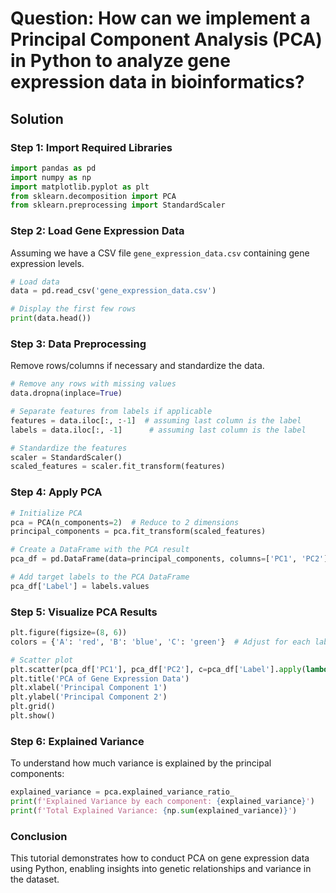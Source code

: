 # Question: How can we implement a Principal Component Analysis (PCA) in Python to analyze gene expression data in bioinformatics?

## Solution

### Step 1: Import Required Libraries

```python
import pandas as pd
import numpy as np
import matplotlib.pyplot as plt
from sklearn.decomposition import PCA
from sklearn.preprocessing import StandardScaler
```

### Step 2: Load Gene Expression Data

Assuming we have a CSV file `gene_expression_data.csv` containing gene expression levels.

```python
# Load data
data = pd.read_csv('gene_expression_data.csv')

# Display the first few rows
print(data.head())
```

### Step 3: Data Preprocessing

Remove rows/columns if necessary and standardize the data.

```python
# Remove any rows with missing values
data.dropna(inplace=True)

# Separate features from labels if applicable
features = data.iloc[:, :-1]  # assuming last column is the label
labels = data.iloc[:, -1]      # assuming last column is the label

# Standardize the features
scaler = StandardScaler()
scaled_features = scaler.fit_transform(features)
```

### Step 4: Apply PCA

```python
# Initialize PCA
pca = PCA(n_components=2)  # Reduce to 2 dimensions
principal_components = pca.fit_transform(scaled_features)

# Create a DataFrame with the PCA result
pca_df = pd.DataFrame(data=principal_components, columns=['PC1', 'PC2'])

# Add target labels to the PCA DataFrame
pca_df['Label'] = labels.values
```

### Step 5: Visualize PCA Results

```python
plt.figure(figsize=(8, 6))
colors = {'A': 'red', 'B': 'blue', 'C': 'green'}  # Adjust for each label

# Scatter plot
plt.scatter(pca_df['PC1'], pca_df['PC2'], c=pca_df['Label'].apply(lambda x: colors[x]), alpha=0.5)
plt.title('PCA of Gene Expression Data')
plt.xlabel('Principal Component 1')
plt.ylabel('Principal Component 2')
plt.grid()
plt.show()
```

### Step 6: Explained Variance

To understand how much variance is explained by the principal components:

```python
explained_variance = pca.explained_variance_ratio_
print(f'Explained Variance by each component: {explained_variance}')
print(f'Total Explained Variance: {np.sum(explained_variance)}')
```

### Conclusion

This tutorial demonstrates how to conduct PCA on gene expression data using Python, enabling insights into genetic relationships and variance in the dataset.